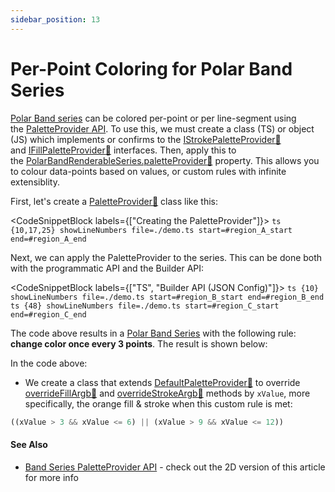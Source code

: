 ```yaml
---
sidebar_position: 13
---
```


# Per-Point Coloring for Polar Band Series

[Polar Band series](/2d-charts/chart-types/polar-band-renderable-series) can be colored per-point or per line-segment using the [PaletteProvider API](/2d-charts/chart-types/palette-provider-api/palette-provider-api-overview). To use this, we must create a class (TS) or object (JS) which implements or confirms to the [IStrokePaletteProvider:blue_book:](https://www.scichart.com/documentation/js/current/typedoc/interfaces/istrokepaletteprovider.html) and [IFillPaletteProvider:blue_book:](https://www.scichart.com/documentation/js/current/typedoc/interfaces/ifillpaletteprovider.html) interfaces. Then, apply this to the [PolarBandRenderableSeries.paletteProvider:blue_book:](https://www.scichart.com/documentation/js/v4/typedoc/classes/polarbandrenderableseries.html#paletteprovider) property. This allows you to colour data-points based on values, or custom rules with infinite extensiblity.

First, let's create a [PaletteProvider:blue_book:](https://www.scichart.com/documentation/js/current/typedoc/interfaces/istrokepaletteprovider.html) class like this:

<CodeSnippetBlock labels={["Creating the PaletteProvider"]}>
    ```ts {10,17,25} showLineNumbers file=./demo.ts start=#region_A_start end=#region_A_end
    ```
</CodeSnippetBlock>

Next, we can apply the PaletteProvider to the series. This can be done both with the programmatic API and the Builder API:

<CodeSnippetBlock labels={["TS", "Builder API (JSON Config)"]}>
    ```ts {10} showLineNumbers file=./demo.ts start=#region_B_start end=#region_B_end
    ```
    ```ts {48} showLineNumbers file=./demo.ts start=#region_C_start end=#region_C_end
    ```
</CodeSnippetBlock>

The code above results in a [Polar Band Series](/2d-charts/chart-types/polar-band-renderable-series) with the following rule: **change color once every 3 points**. The result is shown below:

<LiveDocSnippet name="./demo" />

In the code above:
- We create a class that extends [DefaultPaletteProvider:blue_book:](https://www.scichart.com/documentation/js/v4/typedoc/classes/defaultpaletteprovider.html) to override [overrideFillArgb:blue_book:](https://www.scichart.com/documentation/js/v4/typedoc/classes/defaultpaletteprovider.html#overridefillargb) and [overrideStrokeArgb:blue_book:](https://www.scichart.com/documentation/js/v4/typedoc/classes/defaultpaletteprovider.html#overridestrokeargb) methods by `xValue`, more specifically, the orange fill & stroke when this custom rule is met:

```ts
((xValue > 3 && xValue <= 6) || (xValue > 9 && xValue <= 12))
```

#### See Also

* [Band Series PaletteProvider API](/2d-charts/chart-types/palette-provider-api/fast-band-renderable-series) - check out the 2D version of this article for more info